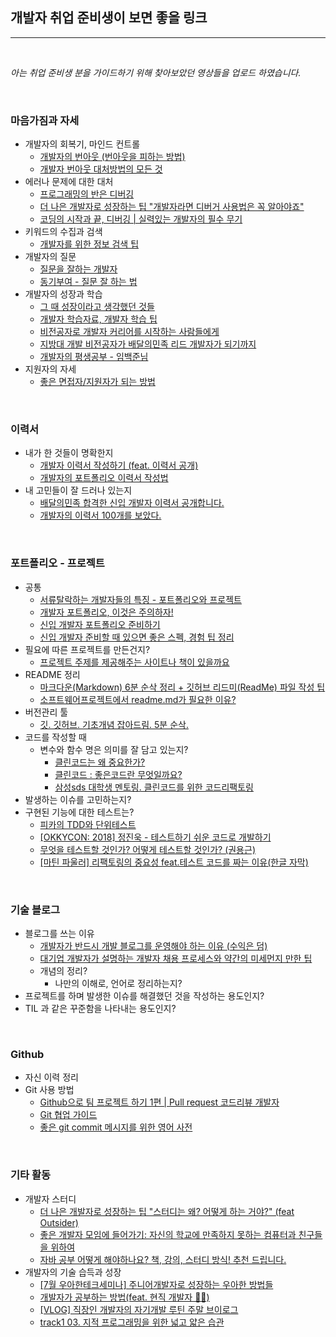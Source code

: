 ## 개발자 취업 준비생이 보면 좋을 링크

---

<br/>

*아는 취업 준비생 분을 가이드하기 위해 찾아보았던 영상들을 업로드 하였습니다.*

<br/>

### **마음가짐과 자세**

- 개발자의 회복기, 마인드 컨트롤
    - [개발자의 번아웃 (번아웃을 피하는 방법)](https://www.youtube.com/watch?v=1BnQInDRK-I&ab_channel=30%EB%8C%80%EB%B0%A9%EA%B5%AC%EC%84%9D%EC%9D%B4%EC%95%BC%EA%B8%B0)
    - [개발자 번아웃 대처방법의 모든 것](https://www.youtube.com/watch?v=5kjrJaFIAls)
- 에러나 문제에 대한 대처
    - [프로그래밍의 반은 디버깅](https://www.youtube.com/watch?v=rHgYy7JrP1c&ab_channel=%ED%8F%AC%ED%94%84TV)
    - [더 나은 개발자로 성장하는 팁 "개발자라면 디버거 사용법은 꼭 알아야죠"](https://www.youtube.com/watch?v=BfyegHhCh_g&ab_channel=%EB%B0%B1%EA%B8%B0%EC%84%A0)
    - [코딩의 시작과 끝, 디버깅 | 실력있는 개발자의 필수 무기](https://www.youtube.com/watch?v=IwC-BVM2_YQ&ab_channel=%EB%93%9C%EB%A6%BC%EC%BD%94%EB%94%A9by%EC%97%98%EB%A6%AC)
- 키워드의 수집과 검색
    - [개발자를 위한 정보 검색 팁](https://boxnwhis.kr/2020/09/27/ir-for-developers.html)
- 개발자의 질문
    - [질문을 잘하는 개발자](https://jbee.io/essay/good_questionor/)
    - [동기부여 - 질문 잘 하는 법](https://www.youtube.com/watch?v=L2p1mdpxD5w&ab_channel=%EC%BD%94%EB%93%9C%EC%8A%A4%EC%BF%BC%EB%93%9C)
- 개발자의 성장과 학습
    - [그 때 성장이라고 생각했던 것들](https://jbee.io/essay/growth-mistaken-2020/)
    - [개발자 학습자료, 개발자 학습 팁](https://www.youtube.com/watch?v=xH-SQMDi-MQ&ab_channel=%EC%BD%94%EB%93%9C%EC%97%86%EB%8A%94%ED%94%84%EB%A1%9C%EA%B7%B8%EB%9E%98%EB%B0%8D)
    - [비전공자로 개발자 커리어를 시작하는 사람들에게](https://www.youtube.com/watch?v=5bIzMeC6Djk)
    - [지방대 개발 비전공자가 배달의민족 리드 개발자가 되기까지](https://www.youtube.com/watch?v=V9AGvwPmnZU)
    - [개발자의 평생공부 - 임백준님](https://zdnet.co.kr/view/?no=20170616090644)
- 지원자의 자세
    - [좋은 면접자/지원자가 되는 방법](https://repo.yona.io/doortts/blog/post/292)

<br/>

### **이력서**

- 내가 한 것들이 명확한지
    - [개발자 이력서 작성하기 (feat. 이력서 공개)](https://wonny.space/writing/work/engineer-resume)
    - [개발자의 포트폴리오 이력서 작성법](https://gmlwjd9405.github.io/2018/05/04/how-to-write-a-resume-for-a-developer.html)
- 내 고민들이 잘 드러나 있는지
    - [배달의민족 합격한 신입 개발자 이력서 공개합니다.](https://www.youtube.com/watch?v=Yc56NpYW1DM&t=3s&ab_channel=%EA%B0%9C%EB%B0%9C%EB%B0%94%EB%8B%A5)
    - [개발자의 이력서 100개를 보았다.](https://www.youtube.com/watch?v=1r9l-I-_rzQ)

<br/>

### **포트폴리오 - 프로젝트**

- 공통
    - [서류탈락하는 개발자들의 특징 - 포트폴리오와 프로젝트](https://www.youtube.com/watch?v=PJGsPohDuoA)
    - [개발자 포트폴리오, 이것은 주의하자!](https://www.youtube.com/watch?v=RUdcW895a04)
    - [신입 개발자 포트폴리오 준비하기](https://blex.me/@baealex/%EC%B7%A8%EC%A4%80%EC%83%9D%EC%9D%B4-%EC%83%9D%EA%B0%81%ED%95%98%EB%8A%94-%EA%B0%9C%EB%B0%9C%EC%9E%90-%ED%8F%AC%ED%8A%B8%ED%8F%B4%EB%A6%AC%EC%98%A4-%EC%A4%80%EB%B9%84)
    - [신입 개발자 준비할 때 있으면 좋은 스펙, 경험 팁 정리](https://0urtrees.tistory.com/209)
- 필요에 따른 프로젝트를 만든건지?
    - [프로젝트 주제를 제공해주는 사이트나 책이 있을까요](https://www.youtube.com/watch?v=H1gjeurn1_A)
- README 정리
    - [마크다운(Markdown) 6분 순삭 정리 + 깃허브 리드미(ReadMe) 파일 작성 팁](https://www.youtube.com/watch?v=kMEb_BzyUqk&t=3s)
    - [소프트웨어프로젝트에서 readme.md가 필요한 이유?](https://www.youtube.com/watch?v=_8sL1SvBecc&ab_channel=%EB%8D%B0%EB%B8%8C%EC%9B%90%EC%98%81DVWY)
- 버전관리 툴
    - [깃. 깃허브. 기초개념 잡아드림. 5분 순삭.](https://www.youtube.com/watch?v=YFNQwo7iTNc)
- 코드를 작성할 때
    - 변수와 함수 명은 의미를 잘 담고 있는지?
        - [클린코드는 왜 중요한가?](https://www.youtube.com/watch?v=FSte4ht7jII)
        - [클린코드 : 좋은코드란 무엇일까요?](https://www.youtube.com/watch?v=YdIMwonJGlU)
        - [삼성sds 대학생 멘토링. 클린코드를 위한 코드리팩토링](https://www.youtube.com/watch?v=zZMF-WzIQLM)
- 발생하는 이슈를 고민하는지?
- 구현된 기능에 대한 테스트는?
    - [피카의 TDD와 단위테스트](https://www.youtube.com/watch?v=3LMmPXoGI9Q&ab_channel=%EC%9A%B0%EC%95%84%ED%95%9CTech)
    - [[OKKYCON: 2018] 정진욱 - 테스트하기 쉬운 코드로 개발하기](https://www.youtube.com/watch?v=Cz_a2gQp63c&ab_channel=OKKY)
    - [무엇을 테스트할 것인가? 어떻게 테스트할 것인가? (권용근)](https://www.youtube.com/watch?v=YdtknE_yPk4&ab_channel=springcamp.io)
    - [[마틴 파울러] 리팩토링의 중요성 feat.테스트 코드를 짜는 이유(한글 자막)](https://www.youtube.com/watch?v=mNPpfB8JSIU&ab_channel=%EB%8D%B0%EB%B8%8C%EC%9B%90%EC%98%81DVWY)

<br/>

### **기술 블로그**

- 블로그를 쓰는 이유
    - [개발자가 반드시 개발 블로그를 운영해야 하는 이유 (수익은 덤)](https://www.youtube.com/watch?v=oJPIq4fJ09Q&ab_channel=30%EB%8C%80%EB%B0%A9%EA%B5%AC%EC%84%9D%EC%9D%B4%EC%95%BC%EA%B8%B0)
    - [대기업 개발자가 설명하는 개발자 채용 프로세스와 약간의 미세먼지 만한 팁](https://www.youtube.com/watch?v=BQ4VdfW6CBg&t=73s&ab_channel=%EC%A7%91%EC%88%9C%EC%9D%B4%EA%B0%9C%EB%B0%9C%EC%9E%90%EC%9D%98%EC%98%81%EC%83%81%EC%9D%BC%EA%B8%B0GRACE)
    - 개념의 정리?
        - 나만의 이해로, 언어로 정리하는지?
- 프로젝트를 하며 발생한 이슈를 해결했던 것을 작성하는 용도인지?
- TIL 과 같은 꾸준함을 나타내는 용도인지?

<br/>

### **Github**

- 자신 이력 정리
- Git 사용 방법
    - [Github으로 팀 프로젝트 하기 1편 | Pull request 코드리뷰 개발자](https://www.youtube.com/watch?v=9FZaYz0s8s4&ab_channel=%EB%9D%BC%EB%A7%A4%EA%B0%9C%EB%B0%9C%EC%9E%90)
    - [Git 협업 가이드](https://velog.io/@jinuku/Git-%ED%98%91%EC%97%85-%EA%B0%80%EC%9D%B4%EB%93%9C)
    - [좋은 git commit 메시지를 위한 영어 사전](https://blog.ull.im/engineering/2019/03/10/logs-on-git.html)

<br/>

### **기타 활동**

- 개발자 스터디
    - [더 나은 개발자로 성장하는 팁 "스터디는 왜? 어떻게 하는 거야?" (feat Outsider)](https://www.youtube.com/watch?v=bx29lcIXCPg&ab_channel=%EB%B0%B1%EA%B8%B0%EC%84%A0)
    - [좋은 개발자 모임에 들어가기: 자신의 학교에 만족하지 못하는 컴퓨터과 친구들을 위하여](https://www.youtube.com/watch?v=2EsYteZLjV8)
    - [자바 공부 어떻게 해야하나요? 책, 강의, 스터디 방식! 추천 드립니다.](https://www.youtube.com/watch?v=6gNMsjcH3oA&ab_channel=%EA%B0%9C%EB%B0%9C%EB%B0%94%EB%8B%A5)
- 개발자의 기술 습득과 성장
    - [[7월 우아한테크세미나] 주니어개발자로 성장하는 우아한 방법들](https://www.youtube.com/watch?v=Qtg5xe6B_vA&ab_channel=%EC%9A%B0%EC%95%84%ED%95%9CTech)
    - [개발자가 공부하는 방법(feat. 현직 개발자 👨‍💻)](https://www.youtube.com/watch?v=hgPa9wynHds&ab_channel=%EB%8D%B0%EB%B8%8C%EC%9B%90%EC%98%81DVWY)
    - [[VLOG] 직장인 개발자의 자기개발 루틴 주말 브이로그](https://www.youtube.com/watch?v=IjggT7z8p8E&ab_channel=%EC%A7%91%EC%88%9C%EC%9D%B4%EA%B0%9C%EB%B0%9C%EC%9E%90%EC%9D%98%EC%98%81%EC%83%81%EC%9D%BC%EA%B8%B0GRACE)
    - [track1 03. 지적 프로그래밍을 위한 넓고 얇은 습관](https://www.youtube.com/watch?v=aP9mhLBJMLw&ab_channel=%ED%95%9C%EB%B9%9B%EB%AF%B8%EB%94%94%EC%96%B4)
